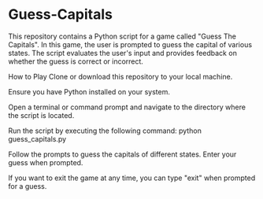 # Guess-Capitals
This repository contains a Python script for a game called "Guess The Capitals". In this game, the user is prompted to guess the capital of various states. The script evaluates the user's input and provides feedback on whether the guess is correct or incorrect.

How to Play
Clone or download this repository to your local machine.

Ensure you have Python installed on your system.

Open a terminal or command prompt and navigate to the directory where the script is located.

Run the script by executing the following command:
python guess_capitals.py

Follow the prompts to guess the capitals of different states. Enter your guess when prompted.

If you want to exit the game at any time, you can type "exit" when prompted for a guess.
